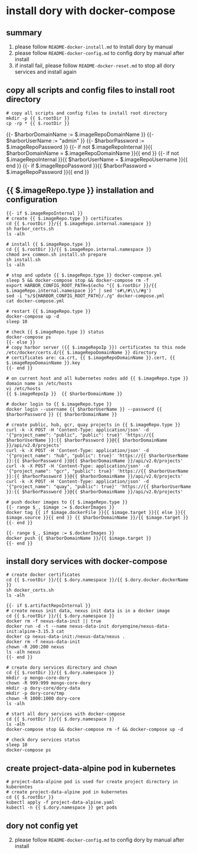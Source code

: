 # install dory with docker-compose

## summary

1. please follow `README-docker-install.md` to install dory by manual
2. please follow `README-docker-config.md` to config dory by manual after install
3. if install fail, please follow `README-docker-reset.md` to stop all dory services and install again

## copy all scripts and config files to install root directory

```shell script
# copy all scripts and config files to install root directory
mkdir -p {{ $.rootDir }}
cp -rp * {{ $.rootDir }}
```

{{- $harborDomainName := $.imageRepoDomainName }}
{{- $harborUserName := "admin" }}
{{- $harborPassword := $.imageRepoPassword }}
{{- if not $.imageRepoInternal }}{{ $harborDomainName = $.imageRepoDomainName }}{{ end }}
{{- if not $.imageRepoInternal }}{{ $harborUserName = $.imageRepoUsername }}{{ end }}
{{- if $.imageRepoPassword }}{{ $harborPassword = $.imageRepoPassword }}{{ end }}

## {{ $.imageRepo.type }} installation and configuration

```shell script
{{- if $.imageRepoInternal }}
# create {{ $.imageRepo.type }} certificates
cd {{ $.rootDir }}/{{ $.imageRepo.internal.namespace }}
sh harbor_certs.sh
ls -alh

# install {{ $.imageRepo.type }}
cd {{ $.rootDir }}/{{ $.imageRepo.internal.namespace }}
chmod a+x common.sh install.sh prepare
sh install.sh
ls -alh

# stop and update {{ $.imageRepo.type }} docker-compose.yml
sleep 5 && docker-compose stop && docker-compose rm -f
export HARBOR_CONFIG_ROOT_PATH=$(echo "{{ $.rootDir }}/{{ $.imageRepo.internal.namespace }}" | sed 's#\/#\\\/#g')
sed -i "s/${HARBOR_CONFIG_ROOT_PATH}/./g" docker-compose.yml
cat docker-compose.yml

# restart {{ $.imageRepo.type }}
docker-compose up -d
sleep 10

# check {{ $.imageRepo.type }} status
docker-compose ps
{{- else }}
# copy harbor server ({{ $.imageRepoIp }}) certificates to this node /etc/docker/certs.d/{{ $.imageRepoDomainName }} directory
# certificates are: ca.crt, {{ $.imageRepoDomainName }}.cert, {{ $.imageRepoDomainName }}.key
{{- end }}

# on current host and all kubernetes nodes add {{ $.imageRepo.type }} domain name in /etc/hosts
vi /etc/hosts
{{ $.imageRepoIp }}  {{ $harborDomainName }}

# docker login to {{ $.imageRepo.type }}
docker login --username {{ $harborUserName }} --password {{ $harborPassword }} {{ $harborDomainName }}

# create public, hub, gcr, quay projects in {{ $.imageRepo.type }}
curl -k -X POST -H 'Content-Type: application/json' -d '{"project_name": "public", "public": true}' 'https://{{ $harborUserName }}:{{ $harborPassword }}@{{ $harborDomainName }}/api/v2.0/projects'
curl -k -X POST -H 'Content-Type: application/json' -d '{"project_name": "hub", "public": true}' 'https://{{ $harborUserName }}:{{ $harborPassword }}@{{ $harborDomainName }}/api/v2.0/projects'
curl -k -X POST -H 'Content-Type: application/json' -d '{"project_name": "gcr", "public": true}' 'https://{{ $harborUserName }}:{{ $harborPassword }}@{{ $harborDomainName }}/api/v2.0/projects'
curl -k -X POST -H 'Content-Type: application/json' -d '{"project_name": "quay", "public": true}' 'https://{{ $harborUserName }}:{{ $harborPassword }}@{{ $harborDomainName }}/api/v2.0/projects'

# push docker images to {{ $.imageRepo.type }}
{{- range $_, $image := $.dockerImages }}
docker tag {{ if $image.dockerFile }}{{ $image.target }}{{ else }}{{ $image.source }}{{ end }} {{ $harborDomainName }}/{{ $image.target }}
{{- end }}

{{- range $_, $image := $.dockerImages }}
docker push {{ $harborDomainName }}/{{ $image.target }}
{{- end }}
```

## install dory services with docker-compose

```shell script
# create docker certificates
cd {{ $.rootDir }}/{{ $.dory.namespace }}/{{ $.dory.docker.dockerName }}
sh docker_certs.sh
ls -alh

{{- if $.artifactRepoInternal }}
# create nexus init data, nexus init data is in a docker image
cd {{ $.rootDir }}/{{ $.dory.namespace }}
docker rm -f nexus-data-init || true
docker run -d -t --name nexus-data-init doryengine/nexus-data-init:alpine-3.15.3 cat
docker cp nexus-data-init:/nexus-data/nexus .
docker rm -f nexus-data-init
chown -R 200:200 nexus
ls -alh nexus
{{- end }}

# create dory services directory and chown
cd {{ $.rootDir }}/{{ $.dory.namespace }}
mkdir -p mongo-core-dory
chown -R 999:999 mongo-core-dory
mkdir -p dory-core/dory-data
mkdir -p dory-core/tmp
chown -R 1000:1000 dory-core
ls -alh

# start all dory services with docker-compose
cd {{ $.rootDir }}/{{ $.dory.namespace }}
ls -alh
docker-compose stop && docker-compose rm -f && docker-compose up -d

# check dory services status
sleep 10
docker-compose ps
```

## create project-data-alpine pod in kubernetes

```shell script
# project-data-alpine pod is used for create project directory in kuberentes
# create project-data-alpine pod in kubernetes
cd {{ $.rootDir }}
kubectl apply -f project-data-alpine.yaml
kubectl -n {{ $.dory.namespace }} get pods
```

## dory not config yet

2. please follow `README-docker-config.md` to config dory by manual after install
